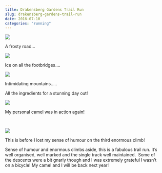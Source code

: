 ```yaml
---
title: Drakensberg Gardens Trail Run
slug: drakensberg-gardens-trail-run
date: 2016-07-10
categories: "running"
---
```


<p><img src="http://res.cloudinary.com/dy6grlu8z/image/upload/v1558841840/m9hgjw0k8hcwmxz0gwjl.jpg"/></p>
<p>A frosty road…</p>
<p><img src="http://res.cloudinary.com/dy6grlu8z/image/upload/v1558841841/obenvm0oixisvpb5lygy.jpg"/></p>
<p>Ice on all the footbridges….</p>
<p><img src="http://res.cloudinary.com/dy6grlu8z/image/upload/v1558841842/rdkxgsckgzyjjsixx98w.jpg"/></p>
<p>Intimidating mountains…..</p>
<p>All the ingredients for a stunning day out!</p>
<p><img src="http://res.cloudinary.com/dy6grlu8z/image/upload/v1558841843/ew5feigybfkl5lksbszt.jpg"/></p>
<p>My personal camel was in action again!</p>
<p> </p>
<p><img src="http://res.cloudinary.com/dy6grlu8z/image/upload/v1558841844/pyd15hqfdkgxta1wev1z.jpg"/></p>
<p>This is before I lost my sense of humour on the third enormous climb!</p>
<p>Sense of humour and enormous climbs aside, this is a fabulous trail run. It’s well organised, well marked and the single track well maintained.  Some of the descents were a bit gnarly though and I was extremely grateful I wasn’t on a bicycle! My camel and I will be back next year!</p>
<p> </p>







